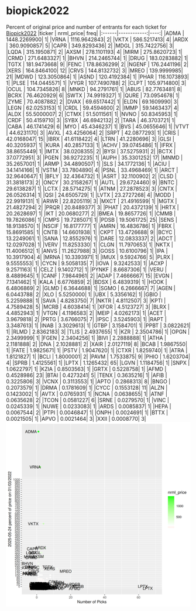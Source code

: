 # biopick2022
Percent of original price and number of entrants for each ticket for [Biopick2022](https://twitter.com/hashtag/Biopick2022)
|ticker |   nrml_price| freq|
|:------|------------:|----:|
|ADMA   | 1448.2269900|    1|
|VRNA   | 1116.9642843|    2|
|VKTX   |  586.5217413|    4|
|ARDX   |  360.9090857|    5|
|CAPR   |  349.8293436|    2|
|MDGL   |  315.7422756|    3|
|LQDA   |  315.1950871|    2|
|AXSM   |  278.1101193|    4|
|MIRM   |  275.8620723|    1|
|CRMD   |  271.6483327|    1|
|BHVN   |  214.2465744|    1|
|DRUG   |  183.0283882|    1|
|TGTX   |  181.9473668|    9|
|FENC   |  178.8636299|    2|
|NGENF  |  176.2441196|    2|
|XERS   |  164.8464100|   12|
|CRVS   |  144.8132732|    3|
|MREO   |  139.9999985|   21|
|MDWD   |  123.3050864|    1|
|ASND   |  120.4192384|    1|
|PHAR   |  116.1073893|    1|
|PLSE   |  114.0445571|    1|
|VYGR   |  107.7490788|    2|
|CLPT   |  105.9714800|    3|
|OCUL   |  104.7345826|    8|
|MNKD   |   94.2791761|    1|
|ABUS   |   82.7763481|    8|
|BCRX   |   76.4620929|    6|
|SWTX   |   74.9919327|    1|
|QURE   |   73.0954678|    1|
|ZYME   |   70.4087882|    2|
|DVAX   |   69.6517442|    1|
|ELDN   |   69.1609990|    3|
|LEGN   |   62.0253153|    1|
|CRDL   |   59.4594600|    2|
|IMMP   |   59.1463437|    4|
|ALDX   |   55.5000007|    2|
|CTMX   |   51.5011561|    1|
|NVNO   |   50.8345953|    1|
|CRDF   |   50.4159710|    3|
|SYBX   |   46.6942132|    2|
|TARA   |   46.3703721|    1|
|CABA   |   46.1741429|    6|
|MYO    |   45.4346237|    1|
|BVS    |   45.0655646|    1|
|VTVT   |   44.6231170|    3|
|AVXL   |   43.4256064|    2|
|SRPT   |   42.0877293|    1|
|CRIS   |   42.0168047|   15|
|IBRX   |   41.6118422|    4|
|LTRN   |   41.2280696|    3|
|GLSI   |   40.3205937|    1|
|KURA   |   40.2857133|    1|
|ACHV   |   39.0745486|    1|
|IFRX   |   38.8655449|    1|
|IMTX   |   38.0208355|    2|
|BYSI   |   37.5275931|    2|
|BCTX   |   37.0772951|    3|
|PGEN   |   36.9272235|    1|
|AUPH   |   35.3301252|   17|
|MNMD   |   35.2657001|    1|
|ARMP   |   34.4890507|    1|
|SLS    |   34.1772136|    1|
|ACIU   |   34.1414166|    1|
|VSTM   |   33.7804890|    4|
|PSNL   |   33.4968469|    1|
|ARCT   |   32.9640647|    1|
|BFLY   |   32.4364732|    1|
|ASRT   |   32.1100902|    2|
|CLSD   |   31.3818173|    2|
|ONCY   |   30.2158267|    1|
|AUTL   |   29.6724460|    9|
|BNTC   |   29.6138287|    1|
|LCTX   |   28.5714275|    1|
|ATNM   |   27.2878523|    3|
|CNTX   |   26.0526314|    1|
|QSI    |   24.6505729|    1|
|LVTX   |   23.2727268|    4|
|MODD   |   22.9919131|    1|
|ARWR   |   22.8205119|    3|
|MXCT   |   21.4916599|    1|
|MGTX   |   21.4827294|    2|
|PRQR   |   20.8489377|    3|
|PHAT   |   20.4372139|    1|
|HRTX   |   20.2628697|    1|
|IKT    |   20.0680277|    2|
|BMEA   |   19.8657726|    1|
|CMMB   |   19.7826086|    1|
|CMPS   |   19.7285071|    1|
|PDSB   |   19.5061725|   25|
|SENS   |   18.9138570|    1|
|NSCIF  |   16.8177777|    1|
|AMRN   |   16.4836786|    1|
|FBRX   |   15.8691585|    1|
|CNTB   |   14.6601938|    1|
|CKPT   |   13.4726688|    9|
|BCYC   |   13.2249061|    1|
|SANA   |   12.8552976|    1|
|DARE   |   12.0833337|    2|
|ADCT   |   12.0297028|    1|
|VERV   |   11.8253330|    1|
|CLGN   |   11.7970653|    1|
|NKTX   |   11.4006512|    1|
|ANVS   |   11.2627988|    3|
|GOSS   |   10.6100796|    1|
|IPA    |   10.3917904|    4|
|MRNA   |   10.3393971|    1|
|IMUX   |    9.5924766|    5|
|PLRX   |    9.5555553|    1|
|CYCN   |    9.5058135|    7|
|IOVA   |    9.3242533|    1|
|ACXP   |    9.2571163|    1|
|CELZ   |    9.1402712|    1|
|PYNKF  |    8.6687306|    1|
|VERU   |    8.4889645|    1|
|CANF   |    7.9844961|    2|
|ADAP   |    7.4666667|   15|
|EVGN   |    7.1341462|    1|
|KALA   |    6.6776859|    2|
|BDSX   |    6.4839319|    1|
|HOOK   |    6.4806869|    2|
|GLMD   |    6.3644688|    1|
|SGMO   |    6.2666667|    7|
|AGEN   |    6.0443788|    2|
|XLO    |    5.5250000|    1|
|UBX    |    5.3356162|    1|
|GBIO   |    5.2259888|    1|
|SAVA   |    4.8283750|    7|
|NKTR   |    4.8112507|    3|
|KPTI   |    4.7589428|    5|
|MCRB   |    4.6038414|    1|
|XFOR   |    4.5123727|    3|
|BLRX   |    4.4852943|    1|
|VTGN   |    4.1196583|    2|
|MEIP   |    4.0262173|    1|
|ACET   |    3.9679818|    2|
|PRTG   |    3.6766075|    7|
|IPSC   |    3.5245903|    1|
|RAPT   |    3.3487613|    1|
|INAB   |    3.3029613|    1|
|GTBP   |    3.1584701|    1|
|PPBT   |    3.0822621|    1|
|RLMD   |    2.8362183|    3|
|TLIS   |    2.4937655|    1|
|KZR    |    2.3504786|    1|
|OPGN   |    2.3499999|    1|
|FGEN   |    2.3404256|    1|
|BIVI   |    2.2888888|    1|
|ATHA   |    2.1181888|    2|
|DNA    |    2.1028881|    2|
|XAIR   |    2.0127119|    8|
|BCAB   |    1.9867550|    1|
|FATE   |    1.9825671|    1|
|PSTV   |    1.9047620|    1|
|CTXR   |    1.8259740|    1|
|ATRA   |    1.8121827|    1|
|BCLI   |    1.8000001|    2|
|PAVM   |    1.7533875|    9|
|PHIO   |    1.6203704|    4|
|SPRB   |    1.4125561|    1|
|LPTX   |    1.1265432|   65|
|LGVN   |    1.1184756|    1|
|SNPX   |    1.0622797|    1|
|KZIA   |    0.8503563|    1|
|GRTX   |    0.5228758|    1|
|AFMD   |    0.4528986|   23|
|BTAI   |    0.4273241|    5|
|TENX   |    0.3635216|    1|
|AFIB   |    0.3225806|    3|
|VCNX   |    0.3113553|    1|
|APTO   |    0.2868313|    8|
|BNGO   |    0.2073579|    1|
|DRMA   |    0.1781609|    1|
|CYCC   |    0.1553128|   11|
|ALZN   |    0.1423002|    1|
|AVTX   |    0.0765931|    1|
|NCNA   |    0.0638655|    1|
|ATNF   |    0.0635628|    2|
|TCON   |    0.0581227|    6|
|SRNE   |    0.0279570|    1|
|VINC   |    0.0245339|    1|
|NUWE   |    0.0233083|    1|
|ARDS   |    0.0085837|    1|
|HEPA   |    0.0067544|    2|
|PTPI   |    0.0046847|    1|
|ONPH   |    0.0024691|    1|
|BTTX   |    0.0021505|    1|
|APVO   |    0.0021464|    3|
|XXII   |    0.0008770|    3|
![retvspicks](biopicks.png?raw=true)
